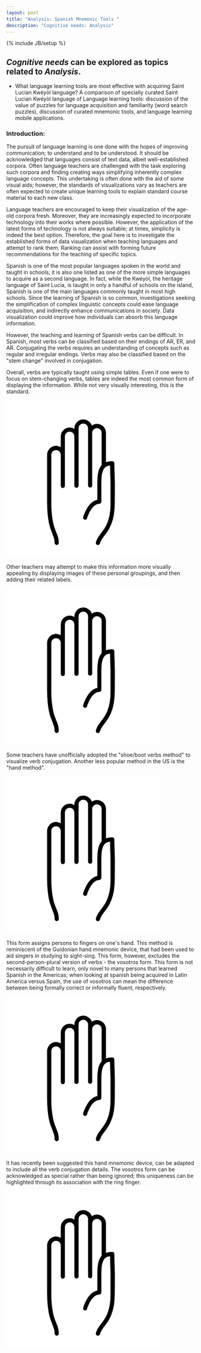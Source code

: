 ```yaml
---
layout: post
title: "Analysis: Spanish Mnemonic Tools "
description: "Cognitive needs: Analysis"
---
```

{% include JB/setup %}


## __*Cognitive needs*__ can be explored as topics related to __*Analysis*__.

+ What language learning tools are most effective with acquiring Saint Lucian Kwéyòl language? A comparison of specially curated Saint Lucian Kwéyòl language of Language learning tools: discussion of the value of puzzles for language acquisition and familiarity (word search puzzles), discussion of curated mnemonic tools, and language learning mobile applications.

### Introduction:

The pursuit of language learning is one done with the hopes of improving communication; to understand and to be understood. It should be acknowledged that languages consist of text data, albeit well-established corpora. Often language teachers are challenged with the task exploring such corpora and finding creating ways simplifying inherently complex language concepts. This undertaking is often done with the aid of some visual aids; however, the standards of visualizations vary as teachers are often expected to create unique learning tools to explain standard course material to each new class. 

Language teachers are encouraged to keep their visualization of the age-old corpora fresh. Moreover, they are increasingly expected to incorporate technology into their works where possible. However, the application of the latest forms of technology is not always suitable; at times, simplicity is indeed the best option. Therefore, the goal here is to investigate the established forms of data visualization when teaching languages and attempt to rank them. Ranking can assist with forming future recommendations for the teaching of specific topics.
 
Spanish is one of the most popular languages spoken in the world and taught in schools; it is also one listed as one of the more simple languages to acquire as a second language. In fact, while the Kwéyòl, the heritage language of Saint Lucia, is taught in only a handful of schools on the island, Spanish is one of the main languages commonly taught in most high schools. Since the learning of Spanish is so common, investigations seeking the simplification of complex linguistic concepts could ease language acquisition, and indirectly enhance communications in society. Data visualization could improve how individuals can absorb this language information. 

However, the teaching and learning of Spanish verbs can be difficult. In Spanish, most verbs can be classified based on their endings of AR, ER, and AR. Conjugating the verbs requires an understanding of concepts such as regular and irregular endings. Verbs may also be classified based on the "stem change" involved in conjugation.

Overall, verbs are typically taught using simple tables. Even if one were to focus on stem-changing verbs, tables are indeed the most common form of displaying the information. While not very visually interesting, this is the standard. 

![Hellloererererer](https://raw.githubusercontent.com/llord1/llord1.github.io/master/resources/pictures/palm.PNG)

Other teachers may attempt to make this information more visually appealing by displaying images of these personal groupings, and then adding their related labels.

![Hellloererererer](https://raw.githubusercontent.com/llord1/llord1.github.io/master/resources/pictures/palm.PNG)

Some teachers have unofficially adopted the "shoe/boot verbs method" to visualize verb conjugation. Another less popular method in the US is the "hand method". 

![Hellloererererer](https://raw.githubusercontent.com/llord1/llord1.github.io/master/resources/pictures/palm.PNG)

This form assigns persons to fingers on one's hand. This method is reminiscent of the Guidonian hand mnemonic device, that had been used to aid singers in studying to sight-sing. This form, however, excludes the second-person-plural version of verbs - the vosotros form. This form is not necessarily difficult to learn, only novel to many persons that learned Spanish in the Americas; when looking at spanish being acquired in Latin America versus Spain, the use of vosotros can mean the difference between being formally correct or informally fluent, respectively.

![Hellloererererer](https://raw.githubusercontent.com/llord1/llord1.github.io/master/resources/pictures/palm.PNG)

 It has recently been suggested this hand mnemonic device, can be adapted to include all the verb conjugation details. The vosotros form can be acknowledged as special rather than being ignored; this uniqueness can be highlighted through its association with the ring finger.

![Hellloererererer](https://raw.githubusercontent.com/llord1/llord1.github.io/master/resources/pictures/palm.PNG)
